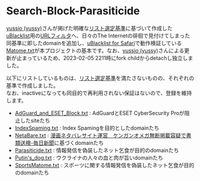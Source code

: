 # Search-Block-Parasiticide

[yussio (yussy)](https://github.com/yussio)さんが掲げた明確な[リスト選定基準](https://pixelog.net/post/ma5z69/)に基づいて作成した[uBlacklist](https://chrome.google.com/webstore/detail/ublacklist/pncfbmialoiaghdehhbnbhkkgmjanfhe?hl=ja)用の[URLフィルタ](https://github.com/yussio/web-blacklist)へ、日々のThe Internetの徘徊で見付けてしまった同基準に即したdomainを追加し、[uBlacklist for Safari](https://apps.apple.com/jp/app/ublacklist-for-safari/id1547912640?mt=12)で動作検証している[Matome.txt](https://github.com/Chamiu/Search-Block-Parasiticide/blob/master/Matome.txt)が本プロジェクトの基本です。なお、[yussio (yussy)](https://github.com/yussio)さんによる更新が止まっているため、2023-02-05 2211時にfork childからdetachし独立しました。

以下にリストしているものは、[リスト選定基準](https://pixelog.net/post/ma5z69/)を満たさないものの、それぞれの基準で作成しました。  
なお、inactiveになっても同目的で再利用されない保証はないので、登録を維持します。  

- [AdGuard_and_ESET_Block.txt](https://github.com/Chamiu/Search-Block-Parasiticide/blob/master/AdGuard_and_ESET_Block.txt) : AdGuardとESET CyberSecurity Proが阻止したsiteたち
- [IndexSpaming.txt](https://github.com/Chamiu/Search-Block-Parasiticide/blob/master/IndexSpaming.txt) : Index Spamingを目的としたdomainたち
- [NetaBare.txt](https://github.com/Chamiu/Search-Block-Parasiticide/blob/master/NetaBare.txt) :  [漫画ネタバレサイト運営　ケンガンオメガ無断掲載容疑で書類送検-毎日新聞](https://mainichi.jp/articles/20220203/k00/00m/040/071000c)に基づくdomainたち
- [Parasiticide.txt](https://github.com/Chamiu/Search-Block-Parasiticide/blob/master/Parasiticide.txt) : 情報発信を偽装したネット乞食が目的のdomainたち
- [Putin's_dog.txt](https://github.com/Chamiu/Search-Block-Parasiticide/blob/master/Putin's_dog.txt) : ウクライナの人々の血と肉が旨いdomainたち
- [SportsMatome.txt](https://github.com/Chamiu/Search-Block-Parasiticide/blob/master/SportsMatome.txt) : スポーツに関する情報発信を偽装したネット乞食が目的のdomainたち
